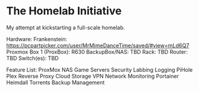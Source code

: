 # The Homelab Initiative
 My attempt at kickstarting a full-scale homelab.

Hardware:
           Frankenstein: https://pcpartpicker.com/user/MrMimeDanceTime/saved/#view=mLd6Q7
           Proxmox Box 1 (ProxBox): R630
           BackupBox/NAS: TBD
           Rack: TBD
           Router: TBD
           Switch(es): TBD


Feature List:
                ProxMox
                NAS
                Game Servers
                Security Labbing
                Logging
                PiHole
                Plex
                Reverse Proxy
                Cloud Storage
                VPN
                Network Monitoring
                Portainer
                Heimdall
                Torrents
                Backup Management